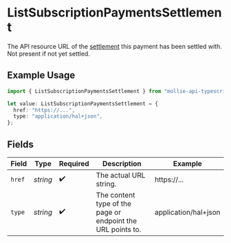 # ListSubscriptionPaymentsSettlement

The API resource URL of the [settlement](get-settlement) this payment has been settled with. Not present if not yet settled.

## Example Usage

```typescript
import { ListSubscriptionPaymentsSettlement } from "mollie-api-typescript/models/operations";

let value: ListSubscriptionPaymentsSettlement = {
  href: "https://...",
  type: "application/hal+json",
};
```

## Fields

| Field                                                       | Type                                                        | Required                                                    | Description                                                 | Example                                                     |
| ----------------------------------------------------------- | ----------------------------------------------------------- | ----------------------------------------------------------- | ----------------------------------------------------------- | ----------------------------------------------------------- |
| `href`                                                      | *string*                                                    | :heavy_check_mark:                                          | The actual URL string.                                      | https://...                                                 |
| `type`                                                      | *string*                                                    | :heavy_check_mark:                                          | The content type of the page or endpoint the URL points to. | application/hal+json                                        |